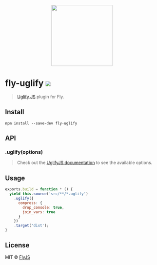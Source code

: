 <div align="center">
  <a href="http://github.com/flyjs/fly">
    <img width=200px  src="https://cloud.githubusercontent.com/assets/8317250/8733685/0be81080-2c40-11e5-98d2-c634f076ccd7.png">
  </a>
</div>

# fly-uglify [![][travis-badge]][travis-link]

> [Uglify JS](https://github.com/mishoo/UglifyJS2) plugin for Fly.

## Install

```
npm install --save-dev fly-uglify
```

## API

### .uglify(options)

> Check out the [UglifyJS documentation](https://github.com/mishoo/UglifyJS2#usage) to see the available options.

## Usage

```js
exports.build = function * () {
  yield this.source('src/**/*.uglify')
    .uglify({
      compress: {
        drop_console: true,
        join_vars: true
      }
    })
    .target('dist');
}
```

## License

MIT © [FlyJS](https://github.com/flyjs/fly)

[travis-link]:  https://travis-ci.org/bucaran/fly-uglify
[travis-badge]: http://img.shields.io/travis/bucaran/fly-uglify.svg?style=flat-square
